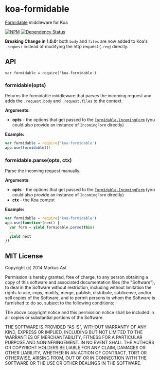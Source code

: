 # koa-formidable

[Formidable](https://github.com/felixge/node-formidable) middleware for Koa

[![NPM][npm]](https://npmjs.org/package/koa-formidable)
[![Dependency Status][dependencies]](https://david-dm.org/rkusa/koa-formidable)

**Breaking Change in 1.0.0:** both `body` and `files` are now added to Koa's `.request` instead of modifying the http request (`.req`) directly.

## API

`var formidable = require('koa-formidable')`

### formidable(opts)

Returns the formidable middleware that parses the incoming request and adds the `.request.body` and `.request.files` to the context.

**Arguments:**

* **opts** - the options that get passed to the [`Formidable.IncomingForm`](https://github.com/felixge/node-formidable#formidableincomingform) (you could also provide an instance of `IncomingForm` directly)

**Example:**

```js
var formidable = require('koa-formidable')
app.use(formidable())
```

### formidable.parse(opts, ctx)

Parse the incoming request manually.

**Arguments:**

* **opts** - the options that get passed to the [`Formidable.IncomingForm`](https://github.com/felixge/node-formidable#formidableincomingform) (you could also provide an instance of `IncomingForm` directly)
* **ctx** - the Koa context

**Example:**

```js
var formidable = require('koa-formidable')
app.use(function*(next) {
  var form = yield formidable.parse(this)
  ...
  yield next
})
```

## MIT License

Copyright (c) 2014 Markus Ast

Permission is hereby granted, free of charge, to any person obtaining a copy of
this software and associated documentation files (the "Software"), to deal in
the Software without restriction, including without limitation the rights to
use, copy, modify, merge, publish, distribute, sublicense, and/or sell copies of
the Software, and to permit persons to whom the Software is furnished to do so,
subject to the following conditions:

The above copyright notice and this permission notice shall be included in all
copies or substantial portions of the Software.

THE SOFTWARE IS PROVIDED "AS IS", WITHOUT WARRANTY OF ANY KIND, EXPRESS OR
IMPLIED, INCLUDING BUT NOT LIMITED TO THE WARRANTIES OF MERCHANTABILITY, FITNESS
FOR A PARTICULAR PURPOSE AND NONINFRINGEMENT. IN NO EVENT SHALL THE AUTHORS OR
COPYRIGHT HOLDERS BE LIABLE FOR ANY CLAIM, DAMAGES OR OTHER LIABILITY, WHETHER
IN AN ACTION OF CONTRACT, TORT OR OTHERWISE, ARISING FROM, OUT OF OR IN
CONNECTION WITH THE SOFTWARE OR THE USE OR OTHER DEALINGS IN THE SOFTWARE.

[npm]: http://img.shields.io/npm/v/koa-formidable.svg?style=flat
[dependencies]: http://img.shields.io/david/rkusa/koa-formidable.svg?style=flat
